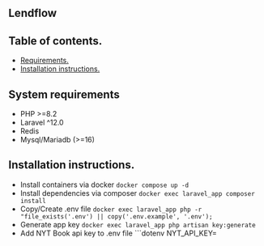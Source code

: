 

## Lendflow

## Table of contents.

- [Requirements.](#system-requirements)
- [Installation instructions.](#installation-instructions)

## System requirements
- PHP >=8.2
- Laravel ^12.0
- Redis
- Mysql/Mariadb (>=16)

## Installation instructions.
- Install containers via docker ```docker compose up -d```
- Install dependencies via composer ```docker exec laravel_app composer install```
- Copy/Create .env file ```docker exec laravel_app php -r "file_exists('.env') || copy('.env.example', '.env');```
- Generate app key ```docker exec laravel_app php artisan key:generate```
- Add NYT Book api key to .env file ```dotenv
  NYT_API_KEY=
```
